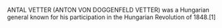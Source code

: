 ANTAL VETTER (ANTON VON DOGGENFELD VETTER) was a Hungarian general known for his participation in the Hungarian Revolution of 1848.[1]
